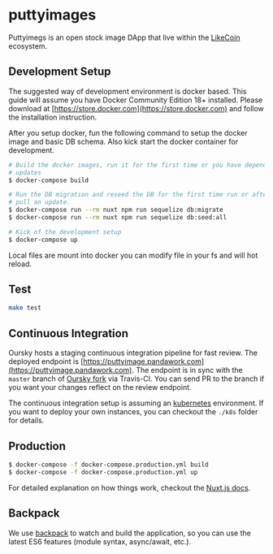 # puttyimages

Puttyimegs is an open stock image DApp that live within the
[LikeCoin](https://like.co/) ecosystem.

## Development Setup

The suggested way of development environment is docker based. This guide will
assume you have Docker Community Edition 18+ installed. Please download at
[https://store.docker.com](https://store.docker.com) and follow the
installation instruction.

After you setup docker, fun the following command to setup the docker image
and basic DB schema. Also kick start the docker container for development.

``` bash
# Build the docker images, run it for the first time or you have dependency
# updates
$ docker-compose build

# Run the DB migration and reseed the DB for the first time run or after you
# pull an update.
$ docker-compose run --rm nuxt npm run sequelize db:migrate
$ docker-compose run --rm nuxt npm run sequelize db:seed:all

# Kick of the development setup
$ docker-compose up
```

Local files are mount into docker you can modify file in your fs and will
hot reload.

## Test

``` bash
make test
```

## Continuous Integration

Oursky hosts a staging continuous integration pipeline for fast review. The
deployed endpoint is
[https://puttyimage.pandawork.com](https://puttyimage.pandawork.com). The
endpoint is in sync with the `master` branch of [Oursky
fork](https://github.com/oursky/puttyimages-web) via Travis-CI. You can send PR to the
branch if you want your changes reflect on the review endpoint.

The continuous integration setup is assuming an
[kubernetes](https://kubernetes.io) environment. If you want to deploy your
own instances, you can checkout the `./k8s` folder for details.

## Production

``` bash
$ docker-compose -f docker-compose.production.yml build
$ docker-compose -f docker-compose.production.yml up
```

For detailed explanation on how things work, checkout the [Nuxt.js
docs](https://github.com/nuxt/nuxt.js).

## Backpack

We use [backpack](https://github.com/palmerhq/backpack) to watch and build the
application, so you can use the latest ES6 features (module syntax,
async/await, etc.).
